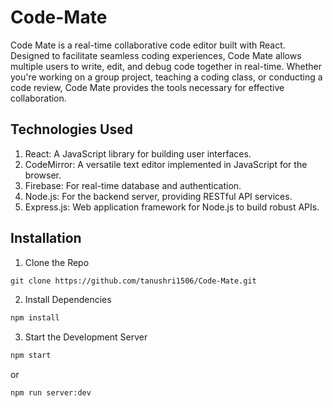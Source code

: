 # Code-Mate
Code Mate is a real-time collaborative code editor built with React. Designed to facilitate seamless coding experiences, Code Mate allows multiple users to write, edit, and debug code together in real-time. Whether you're working on a group project, teaching a coding class, or conducting a code review, Code Mate provides the tools necessary for effective collaboration.

## Technologies Used

1. React: A JavaScript library for building user interfaces.  
2. CodeMirror: A versatile text editor implemented in JavaScript for the browser.  
3. Firebase: For real-time database and authentication.  
4. Node.js: For the backend server, providing RESTful API services.  
5. Express.js: Web application framework for Node.js to build robust APIs.

## Installation

1. Clone the Repo
```html
git clone https://github.com/tanushri1506/Code-Mate.git
```
2. Install Dependencies   
```html
npm install
```
3. Start the Development Server  
```html
npm start
```
or
```html
npm run server:dev
```
#
